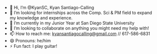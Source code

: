 - 👋 Hi, I’m @KyanSC, Kyan Santiago-Calling 
- 👀 I’m looking for internships across the Comp. Sci & PM field to expand my knowledge and experience.
- 🌱 I’m currently in my Junior Year at San Diego State University
- 💞️ I’m looking to collaborate on anything you might need my help with! 
- 📫 How to reach me: kyansantiagocalling@gmail.com // 617-586-6831
- 😄 Pronouns: he/him
- ⚡ Fun fact: I play guitar!

<!---
KyanSC/KyanSC is a ✨ special ✨ repository because its `README.md` (this file) appears on your GitHub profile.
You can click the Preview link to take a look at your changes.
--->
